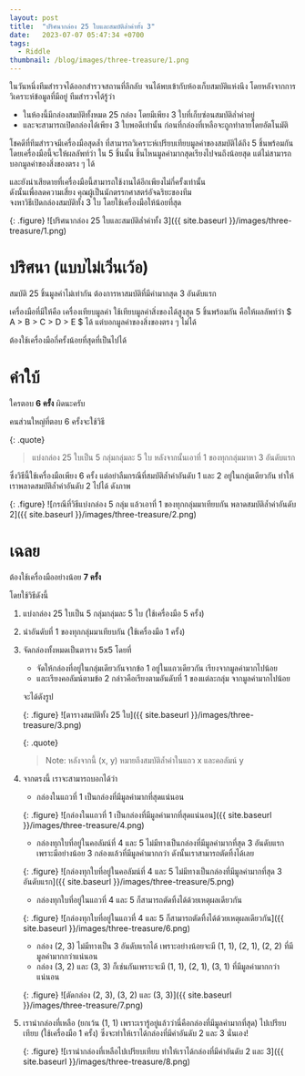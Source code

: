 ```yaml
---
layout: post
title:  "ปริศนากล่อง 25 ใบและสมบัติล่ำค่าทั้ง 3"
date:   2023-07-07 05:47:34 +0700
tags:
  - Riddle
thumbnail: /blog/images/three-treasure/1.png
---
```


ในวันหนึ่งทีมสำรวจได้ออกสำรวจสถานที่ลึกลับ จนได้พบเข้ากับห้องเก็บสมบัติแห่งนึง
โดยหลังจากการวิเคราะห์ข้อมูลที่มีอยู่ ทีมสำรวจได้รู้ว่า

- ในห้องนี้มีกล่องสมบัติทั้งหมด 25 กล่อง โดยมีเพียง 3 ใบที่เก็บซ่อนสมบัติล่ำค่าอยู่
- และจะสามารถเปิดกล่องได้เพียง 3 ใบพอดีเท่านั้น ก่อนที่กล่องที่เหลือจะถูกทำลายโดยอัตโนมัติ

โชคดีที่ทีมสำรวจมีเครื่องมือสุดล้ำ ที่สามารถวิเคราะห์เปรียบเทียบมูลค่าของสมบัติได้ถึง 5 ชิ้นพร้อมกัน <br />
โดยเครื่องมือนี้จะให้ผลลัพท์ว่า ใน 5 ชิ้นนั้น ชิ้นไหนมูลค่ามากสุดเรียงไปจนถึงน้อยสุด แต่ไม่สามารถบอกมูลค่าของสิ่งของตรง ๆ ได้

และยังน่าเสียดายที่เครื่องมือนี้สามารถใช้งานได้อีกเพียงไม่กี่ครั้งเท่านั้น <br />
ดังนั้นเพื่อลดความเสี่ยง คุณผู้เป็นนักตรรกศาสตร์อัจฉริยะของทีม <br />
จงหาวิธีเปิดกล่องสมบัติทั้ง 3 ใบ โดยใช้เครื่องมือให้น้อยที่สุด

{: .figure}
![ปริศนากล่อง 25 ใบและสมบัติล่ำค่าทั้ง 3]({{ site.baseurl }}/images/three-treasure/1.png)

# ปริศนา (แบบไม่เวิ่นเว้อ)

สมบัติ 25 ชิ้นมูลค่าไม่เท่ากัน ต้องการหาสมบัติที่มีค่ามากสุด 3 อันดับแรก

เครื่องมือที่มีให้คือ
เครื่องเทียบมูลค่า ใช้เทียบมูลค่าสิ่งของได้สูงสุด 5 ชิ้นพร้อมกัน คือให้ผลลัพท์ว่า $ A > B > C > D > E $ ได้ แต่บอกมูลค่าของสิ่งของตรง ๆ ไม่ได้

ต้องใช้เครื่องมือกี่ครั้งน้อยที่สุดที่เป็นไปได้

# คำใบ้

ใครตอบ **6 ครั้ง** ผิดนะครับ

คนส่วนใหญ่ที่ตอบ 6 ครั้งจะใช้วิธี

{: .quote}
> แบ่งกล่อง 25 ใบเป็น 5 กลุ่มกลุ่มละ 5 ใบ
> หลังจากนั้นเอาที่ 1 ของทุกกลุ่มมาหา 3 อันดับแรก

ซึ่งวิธีนี้ใช้เครื่องมือเพียง 6 ครั้ง แต่อย่าลืมกรณีที่สมบัติล้ำค่าอันดับ 1 และ 2 อยู่ในกลุ่มเดียวกัน
ทำให้เราพลาดสมบัติล้ำค่าอันดับ 2 ไปได้ ดังภาพ

{: .figure}
![กรณีที่วิธีแบ่งกล่อง 5 กลุ่ม แล้วเอาที่ 1 ของทุกกลุ่มมาเทียบกัน พลาดสมบัติล้ำค่าอันดับ 2]({{ site.baseurl }}/images/three-treasure/2.png)

# เฉลย

ต้องใช้เครื่องมืออย่างน้อย **7 ครั้ง** 

โดยใช้วิธีดังนี้

1. แบ่งกล่อง 25 ใบเป็น 5 กลุ่มกลุ่มละ 5 ใบ (ใช้เครื่องมือ 5 ครั้ง)
2. นำอันดับที่ 1 ของทุกกลุ่มมาเทียบกัน (ใช้เครื่องมือ 1 ครั้ง)
3. จัดกล่องทั้งหมดเป็นตาราง 5x5 โดยที่
	- จัดให้กล่องที่อยู่ในกลุ่มเดียวกันจากข้อ 1 อยู่ในแถวเดียวกัน เรียงจากมูลค่ามากไปน้อย
	- และเรียงคอลัมน์ตามข้อ 2 กล่าวคือเรียงตามอันดับที่ 1 ของแต่ละกลุ่ม จากมูลค่ามากไปน้อย

	จะได้ดังรูป

	{: .figure}
	![ตารางสมบัติทั้ง 25 ใบ]({{ site.baseurl }}/images/three-treasure/3.png)
	
	{: .quote}
	> Note: หลังจากนี้ (x, y) หมายถึงสมบัติล้ำค่าในแถว x และคอลัมน์ y

4. จากตรงนี้ เราจะสามารถบอกได้ว่า
	- กล่องในแถวที่ 1 เป็นกล่องที่มีมูลค่ามากที่สุดแน่นอน 

	{: .figure}
	![กล่องในแถวที่ 1 เป็นกล่องที่มีมูลค่ามากที่สุดแน่นอน]({{ site.baseurl }}/images/three-treasure/4.png)
	
	- กล่องทุกใบที่อยู่ในคอลัมน์ที่ 4 และ 5 ไม่มีทางเป็นกล่องที่มีมูลค่ามากที่สุด 3 อันดับแรก เพราะมีอย่างน้อย 3 กล่องแล้วที่มีมูลค่ามากกว่า ดังนั้นเราสามารถตัดทิ้งได้เลย

	{: .figure}
	![กล่องทุกใบที่อยู่ในคอลัมน์ที่ 4 และ 5 ไม่มีทางเป็นกล่องที่มีมูลค่ามากที่สุด 3 อันดับแรก]({{ site.baseurl }}/images/three-treasure/5.png)

	- กล่องทุกใบที่อยู่ในแถวที่ 4 และ 5 ก็สามารถตัดทิ้งได้ด้วยเหตุผลเดียวกัน

	{: .figure}
	![กล่องทุกใบที่อยู่ในแถวที่ 4 และ 5 ก็สามารถตัดทิ้งได้ด้วยเหตุผลเดียวกัน]({{ site.baseurl }}/images/three-treasure/6.png)

	- กล่อง (2, 3) ไม่มีทางเป็น 3 อันดับแรกได้ เพราะอย่างน้อยจะมี (1, 1), (2, 1), (2, 2) ที่มีมูลค่ามากกว่าแน่นอน
	- กล่อง (3, 2) และ (3, 3) ก็เช่นกันเพราะจะมี (1, 1), (2, 1), (3, 1) ที่มีมูลค่ามากกว่าแน่นอน

	{: .figure}
	![ตัดกล่อง (2, 3), (3, 2) และ (3, 3)]({{ site.baseurl }}/images/three-treasure/7.png)

5. เรานำกล่องที่เหลือ (ยกเว้น (1, 1) เพราะเรารู้อยู่แล้วว่านี่คือกล่องที่มีมูลค่ามากที่สุด) ไปเปรียบเทียบ (ใช้เครื่องมือ 1 ครั้ง) ซึ่งจะทำให้เราได้กล่องที่มีค่าอันดับ 2 และ 3 นั่นเอง!

	{: .figure}
	![เรานำกล่องที่เหลือไปเปรียบเทียบ ทำให้เราได้กล่องที่มีค่าอันดับ 2 และ 3]({{ site.baseurl }}/images/three-treasure/8.png)

